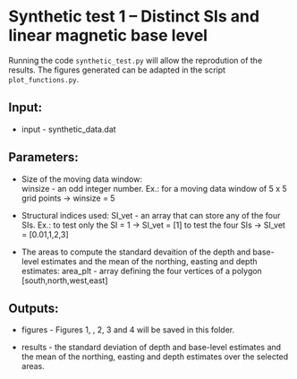 # Synthetic test 1 – Distinct SIs and linear magnetic base level

Running the code `synthetic_test.py` will allow the reprodution of the results.
The figures generated can be adapted in the script `plot_functions.py`.

## Input:

- input - synthetic_data.dat

## Parameters:

- Size of the moving data window:    
    winsize - an odd integer number. 
              Ex.: for a moving data window of 5 x 5 grid points -> winsize = 5
                                  
- Structural indices used:
    SI_vet - an array that can store any of the four SIs.
             Ex.: to test only the SI = 1 -> SI_vet = [1]
                  to test the four SIs -> SI_vet = [0.01,1,2,3]

- The areas to compute the standard devaition of the depth and base-level estimates and the mean of the northing, easting and depth estimates:
    area_plt  - array defining the four vertices of a polygon 
                [south,north,west,east]

## Outputs:

- figures - Figures 1, , 2, 3 and 4 will be saved
		in this folder. 
    
- results - the standard deviation of depth and base-level estimates and the mean of the northing, easting and depth estimates over the selected areas.
